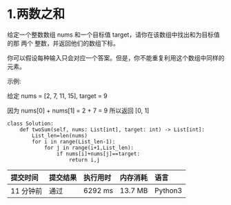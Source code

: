 # 1.两数之和

给定一个整数数组 nums 和一个目标值 target，请你在该数组中找出和为目标值的那 两个 整数，并返回他们的数组下标。

你可以假设每种输入只会对应一个答案。但是，你不能重复利用这个数组中同样的元素。

示例:

给定 nums = [2, 7, 11, 15], target = 9

因为 nums[0] + nums[1] = 2 + 7 = 9
所以返回 [0, 1]

```python3
class Solution:
    def twoSum(self, nums: List[int], target: int) -> List[int]:
        List_len=len(nums)
        for i in range(List_len-1):
            for j in range(i+1,List_len):
                if nums[i]+nums[j]==target:
                    return i,j
```

| 提交时间  | 提交结果 | 执行用时 | 内存消耗 | 语言    |
| :-------- | :------- | :------- | :------- | :------ |
| 11 分钟前 | 通过     | 6292 ms  | 13.7 MB  | Python3 |

